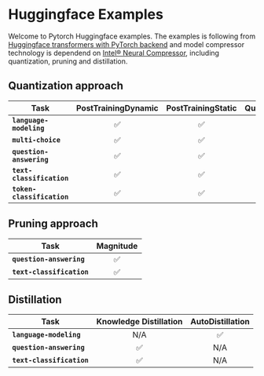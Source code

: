 # Huggingface Examples

Welcome to Pytorch Huggingface examples. The examples is following from [Huggingface transformers with PyTorch backend](https://github.com/huggingface/transformers/tree/main/examples/pytorch) and model compressor technology is dependend on [Intel® Neural Compressor](https://github.com/intel/neural-compressor), including quantization, pruning and distillation. 

## Quantization approach

| Task | PostTrainingDynamic | PostTrainingStatic | QuantizationAwareTraining
|---|:---:|:---:|:---:|
|**`language-modeling`**| ✅ | ✅ | ✅
|**`multi-choice`**| ✅ | ✅ | ✅
|**`question-answering`**| ✅ | ✅ | ✅
|**`text-classification`**| ✅ | ✅ | ✅
|**`token-classification`**| ✅ | ✅ | ✅

## Pruning approach

| Task | Magnitude
|---|:---:|
|**`question-answering`**| ✅ 
|**`text-classification`**| ✅

## Distillation

| Task | Knowledge Distillation | AutoDistillation
|---|:---:|:---:|
|**`language-modeling`**| N/A | ✅ 
|**`question-answering`**| ✅ | N/A
|**`text-classification`**| ✅| N/A
